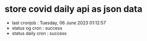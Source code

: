 # store covid daily api as json data

- last cronjob : Tuesday, 06 June 2023 01:12:57
- status og cron : success
- status daily cron : success
      
      